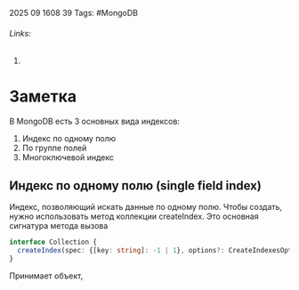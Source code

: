 2025 09 1608 39
Tags: #MongoDB 
###### Links: 
1) 
# Заметка
В MongoDB есть 3 основных вида индексов:
1) Индекс по одному полю
2) По группе полей
3) Многоключевой индекс
## Индекс по одному полю (single field index)
Индекс, позволяющий искать данные по одному полю. Чтобы создать, нужно использовать метод коллекции createIndex. Это основная сигнатура метода вызова
```ts
interface Collection {
  createIndex(spec: {[key: string]: -1 | 1}, options?: CreateIndexesOptions)
}
```
Принимает объект, 
